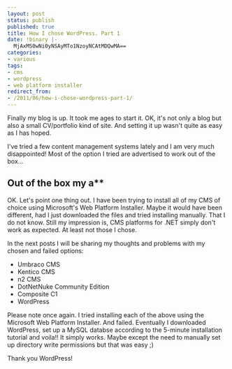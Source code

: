 ```yaml
---
layout: post
status: publish
published: true
title: How I chose WordPress. Part 1
date: !binary |-
  MjAxMS0wNi0yNSAyMTo1NzoyNCAtMDQwMA==
categories:
- various
tags:
- cms
- wordpress
- web platform installer
redirect_from:
- /2011/06/how-i-chose-wordpress-part-1/
---
```


Finally my blog is up. It took me ages to start it. OK, it's not only a blog but also a small CV/portfolio kind of site. 
And setting it up wasn't quite as easy as I has hoped.

I've tried a few content management systems lately and I am very much disappointed! Most of the option I tried are 
advertised to work out of the box...

<!--more-->

## Out of the box my a**

OK. Let's point one thing out. I have been trying to install all of my CMS of choice using Microsoft's Web Platform 
Installer. Maybe it would have been different, had I just downloaded the files and tried installing manually. That I do 
not know. Still my impression is, CMS platforms for .NET simply don't work as expected. At least not those I chose.

In the next posts I will be sharing my thoughts and problems with my chosen and failed options:

* Umbraco CMS
* Kentico CMS
* n2 CMS
* DotNetNuke Community Edition
* Composite C1
* WordPress

Please note once again. I tried installing each of the above using the Microsoft Web Platform Installer. And failed.
Eventually I downloaded WordPress, set up a MySQL databse according to the 5-minute installation tutorial and voila!!
It simply works. Maybe except the need to manually set up directory write permissions but that was easy ;)

Thank you  WordPress!
